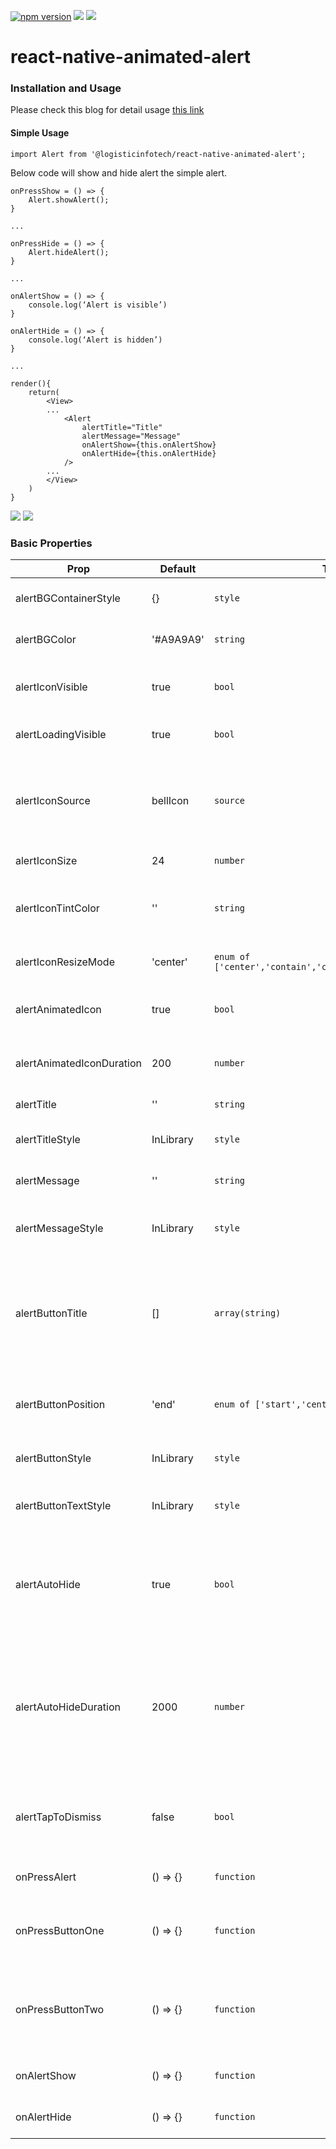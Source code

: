 <p align="left">
    <a href="https://www.npmjs.com/package/@logisticinfotech/react-native-animated-alert"><img alt="npm version" src="https://img.shields.io/badge/npm-v1.0.11-green.svg"></a>
    <a href="https://www.npmjs.com/package/@logisticinfotech/react-native-animated-alert"><img src="https://img.shields.io/badge/downloads-%3E1K-yellow.svg"></a>
    <a href="https://www.npmjs.com/package/@logisticinfotech/react-native-animated-alert"<><img src="https://img.shields.io/badge/license-MIT-orange.svg"></a>
</p>

# react-native-animated-alert

### Installation and Usage

Please check this blog for detail usage [this link](https://www.logisticinfotech.com/blog/react-native-animated-alert-library/)

#### Simple Usage

`import Alert from '@logisticinfotech/react-native-animated-alert';`

Below code will show and hide alert the simple alert.

```
onPressShow = () => {
    Alert.showAlert();
}

...

onPressHide = () => {
    Alert.hideAlert();
}

...

onAlertShow = () => {
    console.log(‘Alert is visible’)
}

onAlertHide = () => {
    console.log(‘Alert is hidden’)
}

...

render(){
    return(
        <View>
        ...
            <Alert
                alertTitle="Title"
                alertMessage="Message"
                onAlertShow={this.onAlertShow}
                onAlertHide={this.onAlertHide}
            />
        ...
        </View>
    )
}
```

![](RNAnimatedAlertIOS.gif)
![](RNAnimatedAlterAndroid.gif)

### Basic Properties

| Prop                      | Default   | Type                                                      | Description                                                                                                                 |
| ------------------------- | --------- | --------------------------------------------------------- | --------------------------------------------------------------------------------------------------------------------------- |
| alertBGContainerStyle     | {}        | `style`                                                   | Alert main container style.                                                                                                 |
| alertBGColor              | '#A9A9A9' | `string`                                                  | Alert background color.                                                                                                     |
| alertIconVisible          | true      | `bool`                                                    | Display or hide alert icon side to title.                                                                                   |
| alertLoadingVisible       | true      | `bool`                                                    | Show loading type alter.                                                                                                    |
| alertIconSource           | bellIcon  | `source`                                                  | Change the default bell icon. This will be not display id loading is visible.                                               |
| alertIconSize             | 24        | `number`                                                  | size of the alter icon.                                                                                                     |
| alertIconTintColor        | ''        | `string`                                                  | color of the icon if source has transparent pixel.                                                                          |
| alertIconResizeMode       | 'center'  | `enum of ['center','contain','cover','repeat','stretch']` | Image resize mode.                                                                                                          |
| alertAnimatedIcon         | true      | `bool`                                                    | Icon of alert will be show animated.                                                                                        |
| alertAnimatedIconDuration | 200       | `number`                                                  | Animation time duration of alert icon.                                                                                      |
| alertTitle                | ''        | `string`                                                  | Display title of the alter.                                                                                                 |
| alertTitleStyle           | InLibrary | `style`                                                   | Style of alter title display.                                                                                               |
| alertMessage              | ''        | `string`                                                  | Display message of the alter.                                                                                               |
| alertMessageStyle         | InLibrary | `style`                                                   | Style of alter message display.                                                                                             |
| alertButtonTitle          | []        | `array(string)`                                           | Display the alert button. max is 2 buttons. This will be not display id loading is visible.                                 |
| alertButtonPosition       | 'end'     | `enum of ['start','center','end']`                        | Style of the non selected date or time.                                                                                     |
| alertButtonStyle          | InLibrary | `style`                                                   | Style of the alert buttons.                                                                                                 |
| alertButtonTextStyle      | InLibrary | `style`                                                   | Style of text of the alert buttons .                                                                                        |
| alertAutoHide             | true      | `bool`                                                    | Auto hide alter. This will be not display id loading is visible or button is visible                                        |
| alertAutoHideDuration     | 2000      | `number`                                                  | Time in millisecond after alter auto hide if it enable. This will be not display id loading is visible or button is visible |
| alertTapToDismiss         | false     | `bool`                                                    | Hide alert on tap on it. This will be not display id loading is visible.                                                    |
| onPressAlert              | () => {}  | `function`                                                | Call when click on the alter.                                                                                               |
| onPressButtonOne          | () => {}  | `function`                                                | Call when button one(left button) is press.                                                                                 |
| onPressButtonTwo          | () => {}  | `function`                                                | Call when button two(right button) is press if has two buttons.                                                             |
| onAlertShow               | () => {}  | `function`                                                | Call when alert is visible.                                                                                                 |
| onAlertHide               | () => {}  | `function`                                                | Call when alert is hide.                                                                                                    |
